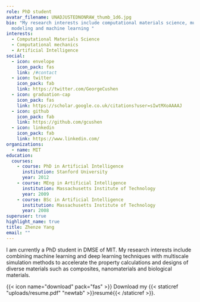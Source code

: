 ```yaml
---
role: PhD student
avatar_filename: UNADJUSTEDNONRAW_thumb_1d6.jpg
bio: "My research interests include computational materials science, multiscale
  modeling and machine learning "
interests:
  - Computational Materials Science
  - Computational mechanics
  - Artificial Intelligence
social:
  - icon: envelope
    icon_pack: fas
    link: /#contact
  - icon: twitter
    icon_pack: fab
    link: https://twitter.com/GeorgeCushen
  - icon: graduation-cap
    icon_pack: fas
    link: https://scholar.google.co.uk/citations?user=sIwtMXoAAAAJ
  - icon: github
    icon_pack: fab
    link: https://github.com/gcushen
  - icon: linkedin
    icon_pack: fab
    link: https://www.linkedin.com/
organizations:
  - name: MIT
education:
  courses:
    - course: PhD in Artificial Intelligence
      institution: Stanford University
      year: 2012
    - course: MEng in Artificial Intelligence
      institution: Massachusetts Institute of Technology
      year: 2009
    - course: BSc in Artificial Intelligence
      institution: Massachusetts Institute of Technology
      year: 2008
superuser: true
highlight_name: true
title: Zhenze Yang
email: ""
---
```

I am currently a PhD student in DMSE of MIT. My research interests include combining machine learning and deep learning techniques with multiscale simulation methods to accelerate the property calculations and designs of diverse materials such as composites, nanomaterials and biological materials. 

{{< icon name="download" pack="fas" >}} Download my {{< staticref "uploads/resume.pdf" "newtab" >}}resumé{{< /staticref >}}.